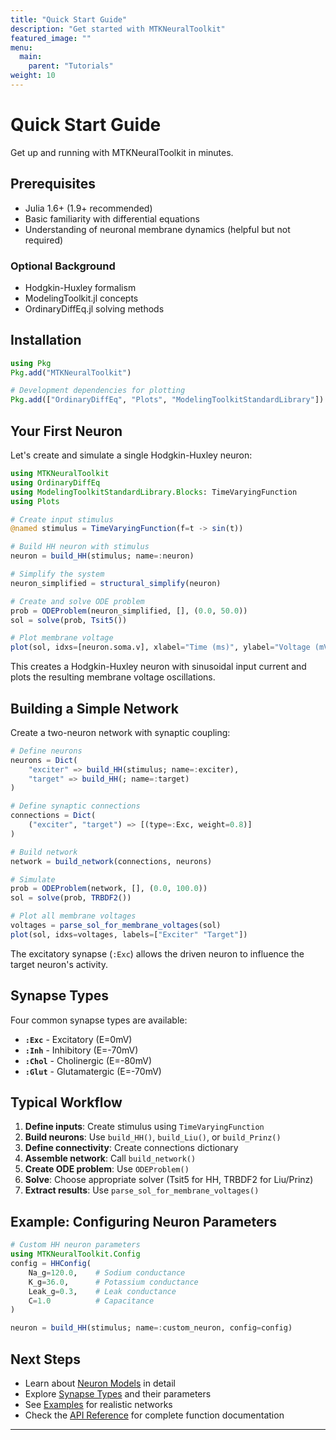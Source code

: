 ```yaml
---
title: "Quick Start Guide"
description: "Get started with MTKNeuralToolkit"
featured_image: ""
menu:
  main:
    parent: "Tutorials"
weight: 10
---
```


# Quick Start Guide

Get up and running with MTKNeuralToolkit in minutes.

## Prerequisites

- Julia 1.6+ (1.9+ recommended)
- Basic familiarity with differential equations
- Understanding of neuronal membrane dynamics (helpful but not required)

### Optional Background
- Hodgkin-Huxley formalism
- ModelingToolkit.jl concepts
- OrdinaryDiffEq.jl solving methods

## Installation

```julia
using Pkg
Pkg.add("MTKNeuralToolkit")

# Development dependencies for plotting
Pkg.add(["OrdinaryDiffEq", "Plots", "ModelingToolkitStandardLibrary"])
```

## Your First Neuron

Let's create and simulate a single Hodgkin-Huxley neuron:

```julia
using MTKNeuralToolkit
using OrdinaryDiffEq
using ModelingToolkitStandardLibrary.Blocks: TimeVaryingFunction
using Plots

# Create input stimulus
@named stimulus = TimeVaryingFunction(f=t -> sin(t))

# Build HH neuron with stimulus
neuron = build_HH(stimulus; name=:neuron)

# Simplify the system
neuron_simplified = structural_simplify(neuron)

# Create and solve ODE problem
prob = ODEProblem(neuron_simplified, [], (0.0, 50.0))
sol = solve(prob, Tsit5())

# Plot membrane voltage
plot(sol, idxs=[neuron.soma.v], xlabel="Time (ms)", ylabel="Voltage (mV)")
```

This creates a Hodgkin-Huxley neuron with sinusoidal input current and plots the resulting membrane voltage oscillations.

## Building a Simple Network

Create a two-neuron network with synaptic coupling:

```julia
# Define neurons
neurons = Dict(
    "exciter" => build_HH(stimulus; name=:exciter),
    "target" => build_HH(; name=:target)
)

# Define synaptic connections
connections = Dict(
    ("exciter", "target") => [(type=:Exc, weight=0.8)]
)

# Build network
network = build_network(connections, neurons)

# Simulate
prob = ODEProblem(network, [], (0.0, 100.0))
sol = solve(prob, TRBDF2())

# Plot all membrane voltages
voltages = parse_sol_for_membrane_voltages(sol)
plot(sol, idxs=voltages, labels=["Exciter" "Target"])
```

The excitatory synapse (`:Exc`) allows the driven neuron to influence the target neuron's activity.

## Synapse Types

Four common synapse types are available:

- **`:Exc`** - Excitatory (E=0mV)
- **`:Inh`** - Inhibitory (E=-70mV) 
- **`:Chol`** - Cholinergic (E=-80mV)
- **`:Glut`** - Glutamatergic (E=-70mV)

## Typical Workflow

1. **Define inputs**: Create stimulus using `TimeVaryingFunction`
2. **Build neurons**: Use `build_HH()`, `build_Liu()`, or `build_Prinz()`
3. **Define connectivity**: Create connections dictionary
4. **Assemble network**: Call `build_network()`
5. **Create ODE problem**: Use `ODEProblem()`
6. **Solve**: Choose appropriate solver (Tsit5 for HH, TRBDF2 for Liu/Prinz)
7. **Extract results**: Use `parse_sol_for_membrane_voltages()`

## Example: Configuring Neuron Parameters

```julia
# Custom HH neuron parameters
using MTKNeuralToolkit.Config
config = HHConfig(
    Na_g=120.0,    # Sodium conductance
    K_g=36.0,      # Potassium conductance
    Leak_g=0.3,    # Leak conductance
    C=1.0          # Capacitance
)

neuron = build_HH(stimulus; name=:custom_neuron, config=config)
```

## Next Steps

- Learn about [Neuron Models](../neuron_models/) in detail
- Explore [Synapse Types](../synapses/) and their parameters
- See [Examples](../examples/) for realistic networks
- Check the [API Reference](../api_public/) for complete function documentation

---